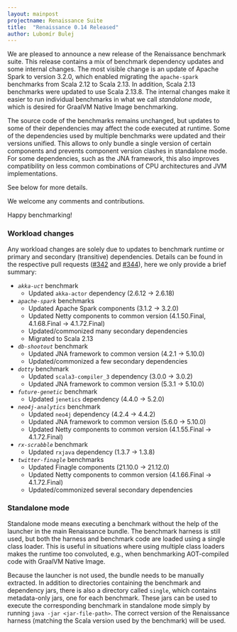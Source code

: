 ```yaml
---
layout: mainpost
projectname: Renaissance Suite
title:  "Renaissance 0.14 Released"
author: Lubomír Bulej
---
```


We are pleased to announce a new release of the Renaissance benchmark suite.
This release contains a mix of benchmark dependency updates and some internal
changes. The most visible change is an update of Apache Spark to version 3.2.0,
which enabled migrating the `apache-spark` benchmarks from Scala 2.12 to Scala
2.13. In addition, Scala 2.13 benchmarks were updated to use Scala 2.13.8. The
internal changes make it easier to run individual benchmarks in what we call
_standalone mode_, which is desired for GraalVM Native Image benchmarking.

The source code of the benchmarks remains unchanged, but updates to some of
their dependencies may affect the code executed at runtime. Some of the
dependencies used by multiple benchmarks were updated and their versions
unified. This allows to only bundle a single version of certain components and
prevents component version clashes in standalone mode. For some dependencies,
such as the JNA framework, this also improves compatibility on less common
combinations of CPU architectures and JVM implementations.

See below for more details. 

We welcome any comments and contributions.

Happy benchmarking!


### Workload changes

Any workload changes are solely due to updates to benchmark runtime or primary
and secondary (transitive) dependencies. Details can be found in the respective
pull requests ([#342](https://github.com/renaissance-benchmarks/renaissance/pull/342)
and [#344](https://github.com/renaissance-benchmarks/renaissance/pull/344)), here
we only provide a brief summary:

- *`akka-uct`* benchmark
    - Updated `akka-actor` dependency (2.6.12 -> 2.6.18)
- *`apache-spark`* benchmarks
    - Updated Apache Spark components (3.1.2 -> 3.2.0)
    - Updated Netty components to common version (4.1.50.Final, 4.1.68.Final -> 4.1.72.Final)
    - Updated/commonized many secondary dependencies
    - Migrated to Scala 2.13
- *`db-shootout`* benchmark
    - Updated JNA framework to common version (4.2.1 -> 5.10.0)
    - Updated/commonized a few secondary dependencies
- *`dotty`* benchmark
    - Updated `scala3-compiler_3` dependency (3.0.0 -> 3.0.2)
    - Updated JNA framework to common version (5.3.1 -> 5.10.0)
- *`future-genetic`* benchmark
    - Updated `jenetics` dependency (4.4.0 -> 5.2.0)
- *`neo4j-analytics`* benchmark
    - Updated `neo4j` dependency (4.2.4 -> 4.4.2)
    - Updated JNA framework to common version (5.6.0 -> 5.10.0)
    - Updated Netty components to common version (4.1.55.Final -> 4.1.72.Final)
- *`rx-scrabble`* benchmark
    - Updated `rxjava` dependency (1.3.7 -> 1.3.8)
- *`twitter-finagle`* benchmarks
    - Updated Finagle components (21.10.0 -> 21.12.0)
    - Updated Netty components to common version (4.1.66.Final -> 4.1.72.Final)
    - Updated/commonized several secondary dependencies


### Standalone mode

Standalone mode means executing a benchmark without the help of the launcher
in the main Renaissance bundle. The benchmark harness is still used, but both
the harness and benchmark code are loaded using a single class loader. This
is useful in situations where using multiple class loaders makes the runtime
too convoluted, e.g., when benchmarking AOT-compiled code with GraalVM Native
Image.

Because the launcher is not used, the bundle needs to be manually extracted. 
In addition to directories containing the benchmark and dependency jars, there
is also a directory called `single`, which contains metadata-only jars, one for
each benchmark. These jars can be used to execute the corresponding benchmark
in standalone mode simply by running `java -jar <jar-file-path>`. The correct
version of the Renaissance harness (matching the Scala version used by the
benchmark) will be used.
